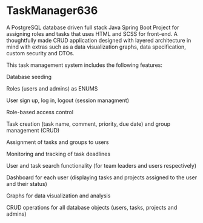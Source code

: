 # TaskManager636
A PostgreSQL database driven full stack Java Spring Boot Project for assigning roles and tasks that uses HTML and SCSS for front-end. A thoughtfully made CRUD application designed with layered architecture in mind with extras such as a data visualization graphs, data specification, custom security and DTOs.

This task management system includes the following features:

Database seeding

Roles (users and admins) as ENUMS

User sign up, log in, logout (session managment)

Role-based access control

Task creation (task name, comment, priority, due date) and group management (CRUD)

Assignment of tasks and groups to users

Monitoring and tracking of task deadlines

User and task search functionality (for team leaders and users respectively)

Dashboard for each user (displaying tasks and projects assigned to the user and their status)

Graphs for data visualization and analysis

CRUD operations for all database objects (users, tasks, projects and admins)
